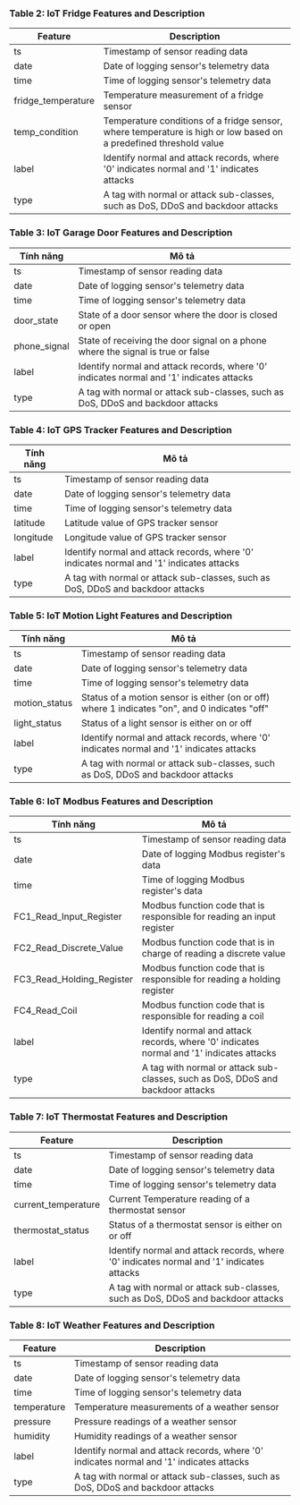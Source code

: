 ### Table 2: IoT Fridge Features and Description

| Feature            | Description                                                                                                       |
| ------------------ | ----------------------------------------------------------------------------------------------------------------- |
| ts                 | Timestamp of sensor reading data                                                                                  |
| date               | Date of logging sensor's telemetry data                                                                           |
| time               | Time of logging sensor's telemetry data                                                                           |
| fridge_temperature | Temperature measurement of a fridge sensor                                                                        |
| temp_condition     | Temperature conditions of a fridge sensor, where temperature is high or low based on a predefined threshold value |
| label              | Identify normal and attack records, where '0' indicates normal and '1' indicates attacks                          |
| type               | A tag with normal or attack sub-classes, such as DoS, DDoS and backdoor attacks                                   |
### Table 3: IoT Garage Door Features and Description

| Tính năng | Mô tả |
|---|---|
| ts | Timestamp of sensor reading data |
| date | Date of logging sensor's telemetry data |
| time | Time of logging sensor's telemetry data |
| door_state | State of a door sensor where the door is closed or open |
| phone_signal | State of receiving the door signal on a phone where the signal is true or false |
| label | Identify normal and attack records, where '0' indicates normal and '1' indicates attacks |
| type | A tag with normal or attack sub-classes, such as DoS, DDoS and backdoor attacks |

### Table 4: IoT GPS Tracker Features and Description

| Tính năng | Mô tả |
|---|---|
| ts | Timestamp of sensor reading data |
| date | Date of logging sensor's telemetry data |
| time | Time of logging sensor's telemetry data |
| latitude | Latitude value of GPS tracker sensor |
| longitude | Longitude value of GPS tracker sensor |
| label | Identify normal and attack records, where '0' indicates normal and '1' indicates attacks |
| type | A tag with normal or attack sub-classes, such as DoS, DDoS and backdoor attacks |
### Table 5: IoT Motion Light Features and Description

| Tính năng | Mô tả |
|---|---|
| ts | Timestamp of sensor reading data |
| date | Date of logging sensor's telemetry data |
| time | Time of logging sensor's telemetry data |
| motion_status | Status of a motion sensor is either (on or off) where 1 indicates "on", and 0 indicates "off" |
| light_status | Status of a light sensor is either on or off |
| label | Identify normal and attack records, where '0' indicates normal and '1' indicates attacks |
| type | A tag with normal or attack sub-classes, such as DoS, DDoS and backdoor attacks |
### Table 6: IoT Modbus Features and Description

| Tính năng | Mô tả |
|---|---|
| ts | Timestamp of sensor reading data |
| date | Date of logging Modbus register's data |
| time | Time of logging Modbus register's data |
| FC1_Read_Input_Register | Modbus function code that is responsible for reading an input register |
| FC2_Read_Discrete_Value | Modbus function code that is in charge of reading a discrete value |
| FC3_Read_Holding_Register | Modbus function code that is responsible for reading a holding register |
| FC4_Read_Coil | Modbus function code that is responsible for reading a coil |
| label | Identify normal and attack records, where '0' indicates normal and '1' indicates attacks |
| type | A tag with normal or attack sub-classes, such as DoS, DDoS and backdoor attacks |
### Table 7: IoT Thermostat Features and Description

| Feature | Description |
|---|---|
| ts | Timestamp of sensor reading data |
| date | Date of logging sensor's telemetry data |
| time | Time of logging sensor's telemetry data |
| current_temperature | Current Temperature reading of a thermostat sensor |
| thermostat_status | Status of a thermostat sensor is either on or off |
| label | Identify normal and attack records, where '0' indicates normal and '1' indicates attacks |
| type | A tag with normal or attack sub-classes, such as DoS, DDoS and backdoor attacks |
### Table 8: IoT Weather Features and Description

| Feature | Description |
|---|---|
| ts | Timestamp of sensor reading data |
| date | Date of logging sensor's telemetry data |
| time | Time of logging sensor's telemetry data |
| temperature | Temperature measurements of a weather sensor |
| pressure | Pressure readings of a weather sensor |
| humidity | Humidity readings of a weather sensor |
| label | Identify normal and attack records, where '0' indicates normal and '1' indicates attacks |
| type | A tag with normal or attack sub-classes, such as DoS, DDoS and backdoor attacks |